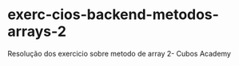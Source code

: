 # exerc-cios-backend-metodos-arrays-2
Resolução dos exercicio sobre metodo de array 2- Cubos Academy
